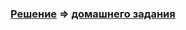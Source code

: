###  [Решение](https://github.com/Cliffart44/Java_hw_3.3/pull/1) => [домашнего задания](https://github.com/netology-code/javaqa-homeworks/tree/master/state#%D0%B7%D0%B0%D0%B4%D0%B0%D1%87%D0%B0-1---%D1%80%D0%B0%D0%B4%D0%B8%D0%BE%D0%BC%D0%B0%D0%BD-%D0%BD%D0%BE%D0%B2%D0%B0%D1%8F-%D0%B2%D0%B5%D1%80%D1%81%D0%B8%D1%8F)